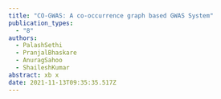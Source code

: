 ```yaml
---
title: "CO-GWAS: A co-occurrence graph based GWAS System"
publication_types:
  - "8"
authors:
  - PalashSethi
  - PranjalBhaskare
  - AnuragSahoo
  - ShaileshKumar
abstract: xb x
date: 2021-11-13T09:35:35.517Z
---
```

